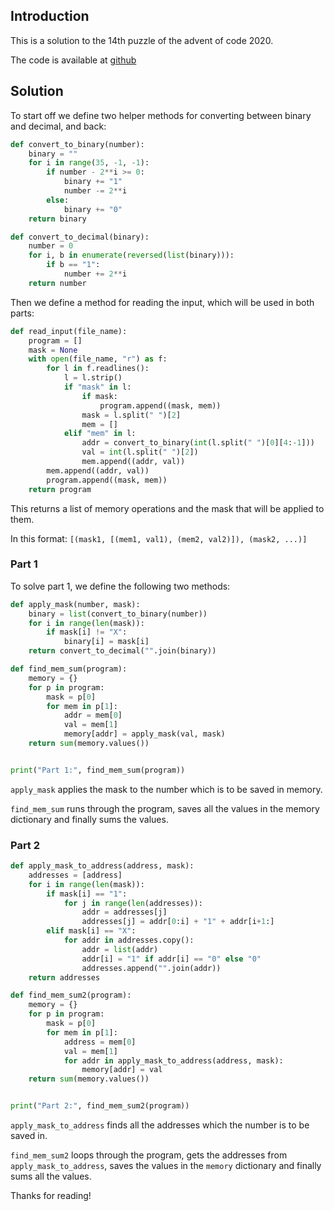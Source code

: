 ## Introduction
This is a solution to the 14th puzzle of the advent of code 2020.

The code is available at [github](https://github.com/MatiasStorm/AdventOfCode_2020)

## Solution

To start off we define two helper methods for converting between binary and decimal, and back:
```python
def convert_to_binary(number):
    binary = ""
    for i in range(35, -1, -1):
        if number - 2**i >= 0:
            binary += "1"
            number -= 2**i
        else:
            binary += "0"
    return binary

def convert_to_decimal(binary):
    number = 0
    for i, b in enumerate(reversed(list(binary))):
        if b == "1":
            number += 2**i
    return number
```

Then we define a method for reading the input, which will be used in both parts:
```python
def read_input(file_name):
    program = []
    mask = None
    with open(file_name, "r") as f:
        for l in f.readlines():
            l = l.strip()
            if "mask" in l:
                if mask:
                    program.append((mask, mem))
                mask = l.split(" ")[2]
                mem = []
            elif "mem" in l:
                addr = convert_to_binary(int(l.split(" ")[0][4:-1]))
                val = int(l.split(" ")[2])
                mem.append((addr, val))
        mem.append((addr, val))
        program.append((mask, mem))
    return program
```
This returns a list of memory operations and the mask that will be applied to them.

In this format: `[(mask1, [(mem1, val1), (mem2, val2)]), (mask2, ...)]`

### Part 1
To solve part 1, we define the following two methods:
```python
def apply_mask(number, mask):
    binary = list(convert_to_binary(number))
    for i in range(len(mask)):
        if mask[i] != "X":
            binary[i] = mask[i]
    return convert_to_decimal("".join(binary))

def find_mem_sum(program):
    memory = {}
    for p in program:
        mask = p[0]
        for mem in p[1]:
            addr = mem[0]
            val = mem[1]
            memory[addr] = apply_mask(val, mask)
    return sum(memory.values())


print("Part 1:", find_mem_sum(program))
```
`apply_mask` applies the mask to the number which is to be saved in memory.

`find_mem_sum` runs through the program, saves all the values in the memory dictionary
and finally sums the values.

### Part 2
```python
def apply_mask_to_address(address, mask):
    addresses = [address]
    for i in range(len(mask)):
        if mask[i] == "1":
            for j in range(len(addresses)):
                addr = addresses[j]
                addresses[j] = addr[0:i] + "1" + addr[i+1:]
        elif mask[i] == "X":
            for addr in addresses.copy():
                addr = list(addr)
                addr[i] = "1" if addr[i] == "0" else "0"
                addresses.append("".join(addr))
    return addresses

def find_mem_sum2(program):
    memory = {}
    for p in program:
        mask = p[0]
        for mem in p[1]:
            address = mem[0]
            val = mem[1]
            for addr in apply_mask_to_address(address, mask):
                memory[addr] = val
    return sum(memory.values())


print("Part 2:", find_mem_sum2(program))
```
`apply_mask_to_address` finds all the addresses which the number is to be saved in.

`find_mem_sum2` loops through the program, gets the addresses from `apply_mask_to_address`,
saves the values in the `memory` dictionary and finally sums all the values.


Thanks for reading!
